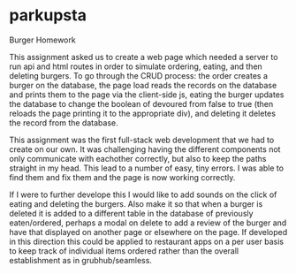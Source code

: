 # parkupsta
Burger Homework

This assignment asked us to create a web page which needed a server to run api and html routes in order to simulate ordering, eating, and then deleting burgers. To go through the CRUD process: the order creates a burger on the database, the page load reads the records on the database and prints them to the page via the client-side js, eating the burger updates the database to change the boolean of devoured from false to true (then reloads the page printing it to the appropriate div), and deleting it deletes the record from the database.

This assignment was the first full-stack web development that we had to create on our own. It was challenging having the different components not only communicate with eachother correctly, but also to keep the paths straight in my head. This lead to a number of easy, tiny errors. I was able to find them and fix them and the page is now working correctly. 

If I were to further develope this I would like to add sounds on the click of eating and deleting the burgers. Also make it so that when a burger is deleted it is added to a different table in the database of previously eaten/ordered, perhaps a modal on delete to add a review of the burger and have that displayed on another page or elsewhere on the page. If developed in this direction this could be applied to restaurant apps on a per user basis to keep track of individual items ordered rather than the overall establishment as in grubhub/seamless.